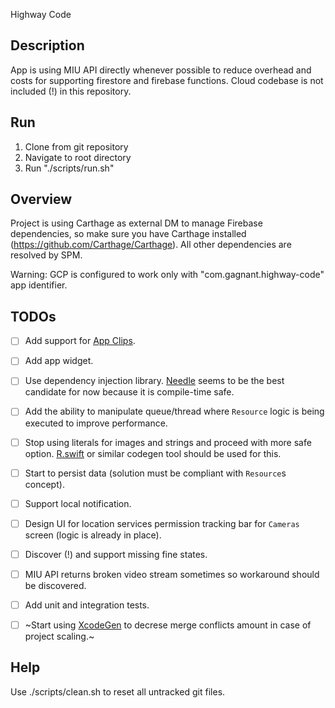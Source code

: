 Highway Code

## Description

App is using MIU API directly whenever possible to reduce overhead and costs for supporting firestore and firebase functions. Cloud codebase is not included (!) in this repository.

## Run

1. Clone from git repository
2. Navigate to root directory
3. Run "./scripts/run.sh"

## Overview

Project is using Carthage as external DM to manage Firebase dependencies, so make sure you have Carthage installed (https://github.com/Carthage/Carthage). All other dependencies are resolved by SPM.

Warning: GCP is configured to work only with "com.gagnant.highway-code" app identifier.

## TODOs

- [ ] Add support for [App Clips](https://developer.apple.com/app-clips/).
- [ ] Add app widget.
- [ ] Use dependency injection library. [Needle](https://github.com/uber/needle) seems to be the best candidate for now because it is compile-time safe.
- [ ] Add the ability to manipulate queue/thread where `Resource` logic is being executed to improve performance.
- [ ] Stop using literals for images and strings and proceed with more safe option. [R.swift](https://github.com/mac-cain13/R.swift) or similar codegen tool should be used for this.
- [ ] Start to persist data (solution must be compliant with `Resource`s concept).
- [ ] Support local notification.
- [ ] Design UI for location services permission tracking bar for `Cameras` screen (logic is already in place).
- [ ] Discover (!) and support missing fine states.
- [ ] MIU API returns broken video stream sometimes so workaround should be discovered.
- [ ] Add unit and integration tests.
- [ ] ~Start using [XcodeGen](https://github.com/yonaskolb/XcodeGen) to decrese merge conflicts amount in case of project scaling.~


## Help

Use ./scripts/clean.sh to reset all untracked git files.
